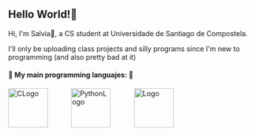 ## Hello World!🌻
Hi, I'm Salvia🌱, a CS student at Universidade de Santiago de Compostela. 

I'll only be uploading class projects and silly programs since I'm new to programming (and also pretty bad at it) 
#### 💟 My main programming languajes: 💟
<img src="https://upload.wikimedia.org/wikipedia/commons/thumb/1/18/C_Programming_Language.svg/1853px-C_Programming_Language.svg.png" alt="CLogo" width="80"/>&nbsp;&nbsp;&nbsp;&nbsp;&nbsp;&nbsp;&nbsp;&nbsp;&nbsp;&nbsp;&nbsp;&nbsp;<img src="https://upload.wikimedia.org/wikipedia/commons/thumb/c/c3/Python-logo-notext.svg/1869px-Python-logo-notext.svg.png" alt="PythonLogo" width="80"/>&nbsp;&nbsp;&nbsp;&nbsp;&nbsp;&nbsp;&nbsp;&nbsp;&nbsp;&nbsp;&nbsp;&nbsp;<img src="https://upload.wikimedia.org/wikipedia/en/thumb/3/30/Java_programming_language_logo.svg/1200px-Java_programming_language_logo.svg.png" alt="Logo" width="80"/>                         
